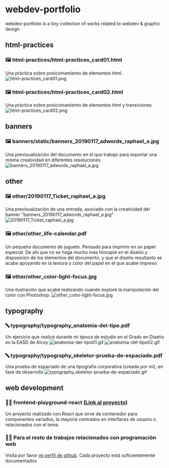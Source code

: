 # webdev-portfolio

webdev-portfolio is a tiny collection of works related to webdev & graphic design

## html-practices
### 🖼 html-practices/html-practices_card01.html
Una práctica sobre posicionamiento de elementos html.
<img alt="html-practices_card01.png" src="/assets/html-practices_card01.png" />


### 🖼 html-practices/html-practices_card02.html
Una práctica sobre posicionamiento de elementos html y transiciones
<img alt="html-practices_card02.png" src="/assets/html-practices_card02.png" />


## banners
### 🖼 banners/static/banners_20190117_adwords_raphael_a.jpg
Una previsualización del documento en el que trabajo para exportar una misma creatividad en diferentes resoluciones
<img alt="banners_20190117_adwords_raphael_a.jpg" src="https://raw.githubusercontent.com/drzoidberg/webdev-portfolio/master/banners/static/20190117_adwords_raphael_a.jpg" />


## other
### 🖼 other/20190117_Ticket_raphael_a.jpg
Una previsualización de una entrada, asociado con la creatividad del banner "banners_20190117_adwords_raphael_a.jpg"
<img alt="20190117_Ticket_raphael_a.jpg" src="/other/20190117_Ticket_raphael_a.jpg" />


### 🖼 other/other_life-calendar.pdf
Un pequeño documento de juguete. Pensado para imprimir en un papel especial. De ahí que no se haga mucho más hincapié en el diseño y disposición de los elementos del documento, y que el diseño resultanto se acabe apoyando en la textura y color del papel en el que acabe impreso


### 🖼 other/other_color-light-focus.jpg
Una ilustración que acabé realizando cuando exploré la manipulación del color con Photoshop.
<img alt="other_color-light-focus.jpg" src="/other/other_color-light-focus.jpg" />



## typography
### 🔤 typography/typography_anatomia-del-tipo.pdf
Un ejercicio que realicé durante mi época de estudio en el Grado en Diseño en la EASD de Alcoy
<img alt="anatomia-del-tipo01.gif" src="/assets/anatomia-del-tipo01.gif" />
<img alt="anatomia-del-tipo02.gif" src="/assets/anatomia-del-tipo02.gif" />



### 🔤 typography/typography_skeletor-prueba-de-espaciado.pdf
Una prueba de espaciado de una tipografía corporativa (creada por mí), en fase de desarrollo
<img alt="typography_skeletor-prueba-de-espaciado.gif" src="/assets/typography_skeletor-prueba-de-espaciado.gif" />



## web development
### 👨‍💻 frontend-playground-react [(Link al proyecto)](https://github.com/drzoidberg/frontend-playground-react)

Un proyecto realizado con React que sirve de contenedor para componentes variados, la mayoría centrados en interfaces de usuario o relacionados con el tema

### 👨‍💻 Para el resto de trabajos relacionados con programación web
Visita por favor [mi perfil de github](https://github.com/drzoidberg). Cada proyecto está suficientemente documentados
